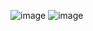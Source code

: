 
![image](https://user-images.githubusercontent.com/90865544/224414608-a53ee963-3b4a-4a29-aa5f-ce64f8b503bb.png)
![image](https://user-images.githubusercontent.com/90865544/224414659-c84703df-fbad-455b-bcfd-9d05d78d103d.png)
